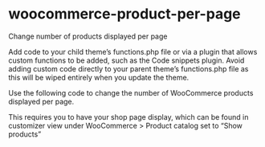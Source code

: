 # woocommerce-product-per-page
Change number of products displayed per page


Add code to your child theme’s functions.php file or via a plugin that allows custom functions to be added, such as the Code snippets plugin. Avoid adding custom code directly to your parent theme’s functions.php file as this will be wiped entirely when you update the theme.

Use the following code to change the number of WooCommerce products displayed per page.

This requires you to have your shop page display, which can be found in customizer view under WooCommerce > Product catalog set to “Show products”
